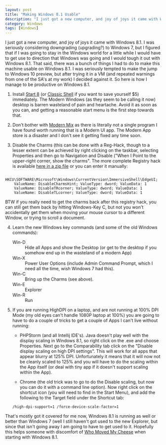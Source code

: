 ```yaml
---
layout: post
title: "Making Windows 8.1 Usable"
description: "I just got a new computer, and joy of joys it came with Windows 8.1.  I was seriously considering downgrading (upgrading?) to Windows 7, but I figured that if I was going to stay in the Windows world for a little while I would have to get use to direction that Windows was going and I would tough it out with Windows 8.1."
category: Windows 
tags: [Windows]
---
```

I just got a new computer, and joy of joys it came with Windows 8.1.  I was seriously considering downgrading (upgrading?) to
Windows 7, but I figured that if I was going to stay in the Windows world for a little while I would have to get use to 
direction that Windows was going and I would tough it out with Windows 8.1.  That said, there was a bunch of things I had
to do to make this machine usable on Windows 8.1.  I was seriously tempted to make the jump to Windows 10 preview, but 
after trying it in a VM (and repeated warnings from one of the SA's at my work) I decided against it.  So here is how
I manage to be productive on Windows 8.1.

1. Install [Start 8](http://www.stardock.com/products/start8/) (or [Classic Shell](http://www.classicshell.net/) if you want
 to save yourself $5) immediately.  The Modern Windows (as they seem to be calling it now) desktop is barren wasteland
 of pain and heartache.  Avoid it as soon as you can, and getting a reasonable start menu is the first step towards that.</li>

2. Don't bother with [Modern Mix](http://www.stardock.com/products/modernmix/) as there is literally not a single program
 I have found worth running that is a Modern UI app.  The Modern App store is a disaster and I don't see it getting fixed
 any time soon.
 
3. Disable the Charms (this can be done with a Reg-Hack, though to a lesser extent can be achieved by right clicking on the
   taskbar, selecting Properties and then go to Navigation and Disable ("When I Point to the upper-right corner, show the charms".
   The more complete Registry hack is available [here in a zip file](/img/DisableCharms.zip) or you can enter it manually:
   
   
````
    HKCU\SOFTWARE\Microsoft\Windows\CurrentVersion\ImmersiveShell\EdgeUI; 
    ValueName: DisableCharmsHint; ValueType: dword; ValueData: 1
    ValueName: DisableTRcorner; ValueType: dword; ValueData: 1
    ValueName: DisableTLcorner; ValueType: dword; ValueData: 1
````
   
         
   BTW if you really need to get the charms back after this registry hack, you can still get them back by hitting Windows-Key C,
   but not you won't accidentally get them when moving your mouse cursor to a different Window, or trying to scroll a document.</li>
  
4. Learn the new Windows key commands (and some of the old Windows commands): 
   <dl>
       <dt>Win-D</dt><dd>Hide all Apps and show the Desktop (or get to the desktop if you somehow end up in the wasteland of a modern App)</dd>
       <dt>Win-X</dt><dd>Power User Options (include Admin Command Prompt, which I need all the time, wish Windows 7 had this).</dd>
       <dt>Win-C</dt><dd>Bring up the Charms (see above).</dd>
       <dt>Win-E</dt><dd>Explorer</dd>
       <dt>Win-R</dt><dd>Run</dd>
   </dl>         
    
5. If you are running HighDPI on a laptop, and are not running at 100% DPI Mode (my old eyes can't handle 1080P laptop at
    100%) you are going to have to do a couple of tricks to get a couple of Apps I can't live without running:
   
   * PHPStorm (and all Intellij IDE's).  Java doesn't play well with the display scaling in Windows 8.1, so right click 
     on the .exe and choose Properties.   Next go to the Comparability tab click on the "Disable display scaling on high DPI settings".
     This will work for all apps that appear blurry at 125% DPI.  Unfortunately it means that it will now not be cleanly
     scaled to 125% and you will have to do the scaling within the App itself (or deal with tiny app if it doesn't support
     scaling within the App).
     
   * Chrome (the old trick was to go to do the Disable scaling, but now you can do it with a command line option).  Now
     right click on the shortcut icon (you will need to find in the Start Menu), and add the following to the Target 
     field under the Shortcut tab: 
   
   ````
   /high-dpi-support=1 /force-device-scale-factor=1
   ````
        
        
        

That's mostly got it covered for me now, Windows 8.1 is running as well or better than Windows 7 (well I still haven't got
used to the new Explorer, but since that isn't going away I am going to have to get used to it.  Hopefully this helps someone
with discomfort of [Who Moved My Cheese](http://www.hanselman.com/blog/Windows8ProductivityWhoMovedMyCheeseOhThereItIs.aspx)
when starting with Windows 8.1.  